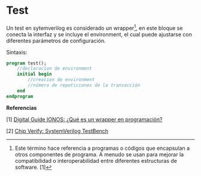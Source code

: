 # Test

Un test en sytemverilog es considerado un wrapper[^1], en este bloque se conecta la interfaz y se incluye el environment, el cual puede ajustarse con diferentes parámetros de configuración. 

Sintaxis:

```systemverilog
program test();
    //declaracion de environment
    initial begin
        //creacion de environment
        //número de repeticiones de la transacción 
    end
endprogram
```



[^1]: Este término hace referencia a programas o códigos que encapsulan a otros componentes de programa. A menudo se usan para mejorar la compatibilidad o interoperabilidad entre diferentes estructuras de software. [1]

 

**Referencias**

[1] [Digital Guide IONOS: ¿Qué es un wrapper en programación? ](https://www.ionos.mx/digitalguide/paginas-web/desarrollo-web/que-es-un-wrapper/)

[2] [Chip Verify: SystemVerilog TestBench](https://www.chipverify.com/systemverilog/systemverilog-simple-testbench)
